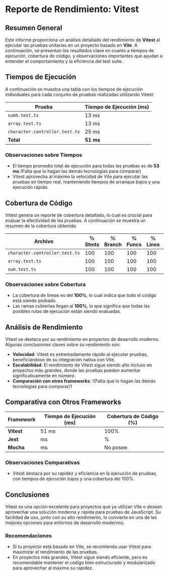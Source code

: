 # Reporte de Rendimiento: Vitest

## Resumen General
Este informe proporciona un análisis detallado del rendimiento de **Vitest** al ejecutar las pruebas unitarias en un proyecto basado en **Vite**. A continuación, se presentan los resultados clave en cuanto a tiempos de ejecución, cobertura de código, y observaciones importantes que ayudan a entender el comportamiento y la eficiencia del test suite.

## Tiempos de Ejecución
A continuación se muestra una tabla con los tiempos de ejecución individuales para cada conjunto de pruebas realizadas utilizando Vitest:

| Prueba                     | Tiempo de Ejecución (ms) |
|----------------------------|--------------------------|
| `sumh.test.ts`             | 13 ms                    |
| `array.test.ts`            | 13 ms                    |
| `character.controller.test.ts`  | 25 ms               |
| **Total**                  | **51 ms**                |

### Observaciones sobre Tiempos
- El tiempo promedio total de ejecución para todas las pruebas es de **53 ms** (Falta que lo hagan las demás tecnologias para comparar)
- Vitest aprovecha al máximo la velocidad de Vite para ejecutar las pruebas en tiempo real, manteniendo tiempos de arranque bajos y una ejecución rápida.

## Cobertura de Código
Vitest genera un reporte de cobertura detallado, lo cual es crucial para evaluar la efectividad de las pruebas. A continuación se muestra un resumen de la cobertura obtenida:


Archivo                          | % Stmts | % Branch | % Funcs | % Lines | Uncovered Line #s
-------------------------------|---------|----------|---------|---------|-------------------
  `character.controller.test.ts` |     100 |      100 |     100 |     100 | 
  `array.test.ts`                |     100 |      100 |     100 |     100 | 
  `sum.test.ts`                  |     100 |      100 |     100 |     100 | 

### Observaciones sobre Cobertura
- La cobertura de líneas es del **100%**, lo cual indica que todo el código está siendo probado.
- Las ramas cubiertas llegan al **100%**, lo que significa que todas las posibles rutas de ejecución están siendo evaluadas.

## Análisis de Rendimiento
Vitest se destaca por su rendimiento en proyectos de desarrollo moderno. Algunas conclusiones claves sobre su rendimiento son:

- **Velocidad**: Vitest es extremadamente rápido al ejecutar pruebas, beneficiándose de su integración nativa con Vite.
- **Escalabilidad**: El rendimiento de Vitest sigue siendo alto incluso en proyectos más grandes, donde las pruebas pueden aumentar significativamente en número.
- **Comparación con otros frameworks**: !(Falta que lo hagan las demás tecnologias para comparar)1

## Comparativa con Otros Frameworks
| Framework      | Tiempo de Ejecución (ms) | Cobertura de Código (%) |
|----------------|--------------------------|-------------------------|
| **Vitest**     | 51 ms                    | 100%                     |
| **Jest**       |  ms                    | %                     |
| **Mocha**      |  ms                    | No posee                   |

### Observaciones Comparativas
- Vitest destaca por su rapidez y eficiencia en la ejecución de pruebas, con tiempos de ejecución bajos y una cobertura del 100%.

## Conclusiones
Vitest es una opción excelente para proyectos que ya utilizan Vite o desean aprovechar una solución moderna y rápida para pruebas de JavaScript. Su facilidad de uso, junto con su alto rendimiento, lo convierte en una de las mejores opciones para entornos de desarrollo modernos.

### Recomendaciones
- Si tu proyecto está basado en Vite, se recomienda usar Vitest para maximizar el rendimiento de las pruebas.
- En proyectos más grandes, Vitest sigue siendo eficiente, pero es recomendable mantener el código bien estructurado y modularizado para aprovechar al máximo su rapidez.
